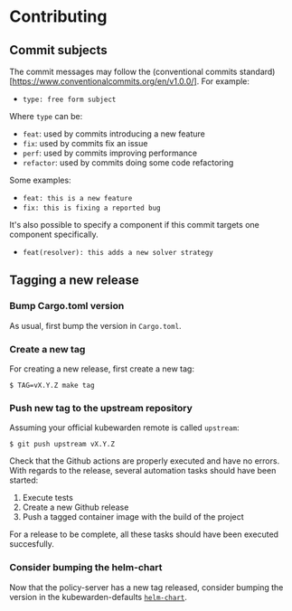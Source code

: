 # Contributing

## Commit subjects

The commit messages may follow the (conventional
commits standard)[https://www.conventionalcommits.org/en/v1.0.0/].
For example:

- `type: free form subject`

Where `type` can be:

* `feat`: used by commits introducing a new feature
* `fix`: used by commits fix an issue
* `perf`: used by commits improving performance
* `refactor`: used by commits doing some code refactoring

Some examples:

- `feat: this is a new feature`
- `fix: this is fixing a reported bug`

It's also possible to specify a component if this commit targets one
component specifically.

- `feat(resolver): this adds a new solver strategy`

## Tagging a new release

### Bump Cargo.toml version

As usual, first bump the version in `Cargo.toml`.

### Create a new tag

For creating a new release, first create a new tag:

```console
$ TAG=vX.Y.Z make tag
```

### Push new tag to the upstream repository

Assuming your official kubewarden remote is called `upstream`:

```console
$ git push upstream vX.Y.Z
```

Check that the Github actions are properly executed and have no
errors. With regards to the release, several automation tasks should
have been started:

1. Execute tests
1. Create a new Github release
1. Push a tagged container image with the build of the project

For a release to be complete, all these tasks should have been
executed succesfully.

### Consider bumping the helm-chart

Now that the policy-server has a new tag released, consider bumping
the version in the kubewarden-defaults
[`helm-chart`](https://github.com/kubewarden/helm-charts/tree/main/charts/kubewarden-defaults).

